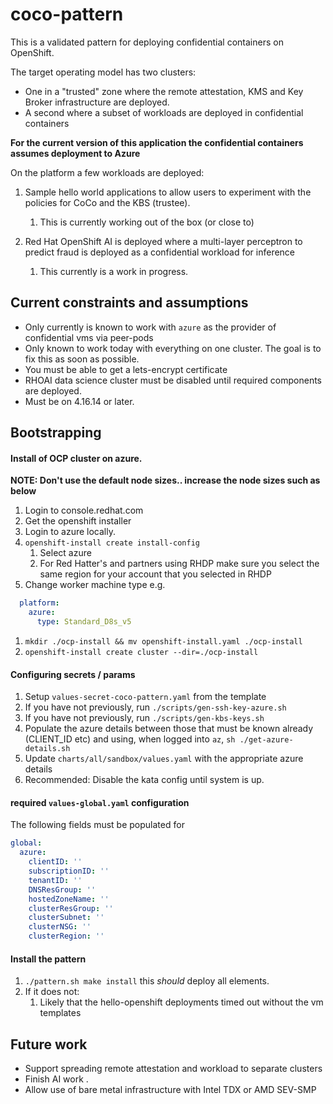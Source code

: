 # coco-pattern
This is a validated pattern for deploying confidential containers on OpenShift.

The target operating model has two clusters: 

- One in a "trusted" zone where the remote attestation, KMS and Key Broker infrastructure are deployed.
- A second where a subset of workloads are deployed in confidential containers 

**For the current version of this application the confidential containers assumes deployment to Azure**

On the platform a few workloads are deployed:
 
1. Sample hello world applications to allow users to experiment with the policies for CoCo and the KBS (trustee).
   1. This is currently working out of the box (or close to)

2. Red Hat OpenShift AI is deployed where a multi-layer perceptron to predict fraud is deployed as a confidential workload for inference
   1. This currently is a work in progress.
   



## Current constraints and assumptions
- Only currently is known to work with `azure` as the provider of confidential vms via peer-pods
- Only known to work today with everything on one cluster. The goal is to fix this as soon as possible. 
- You must be able to get a lets-encrypt certificate
- RHOAI data science cluster must be disabled until required components are deployed.
- Must be on 4.16.14 or later.


## Bootstrapping

#### Install of OCP cluster on azure.

**NOTE: Don't use the default node sizes.. increase the node sizes such as below**

1. Login to console.redhat.com
2. Get the openshift installer
3. Login to azure locally.
4. `openshift-install create install-config`
   1. Select azure
   2. For Red Hatter's and partners using RHDP make sure you select the same region for your account that you selected in RHDP
5. Change worker machine type e.g.
```yaml
  platform:
    azure:
      type: Standard_D8s_v5
```
1. `mkdir ./ocp-install && mv openshift-install.yaml ./ocp-install`
2. `openshift-install create cluster --dir=./ocp-install`



#### Configuring secrets / params
1. Setup `values-secret-coco-pattern.yaml` from the template
1. If you have not previously, run `./scripts/gen-ssh-key-azure.sh`
2. If you have not previously, run `./scripts/gen-kbs-keys.sh`
3. Populate the azure details between those that must be known already (CLIENT_ID etc) and using, when logged into `az`, `sh ./get-azure-details.sh`
4. Update `charts/all/sandbox/values.yaml` with the appropriate azure details
5. Recommended: Disable the kata config until system is up.

#### required `values-global.yaml` configuration

The following fields must be populated for 
```yaml
global:
  azure:
    clientID: ''
    subscriptionID: ''
    tenantID: ''
    DNSResGroup: ''
    hostedZoneName: ''
    clusterResGroup: ''
    clusterSubnet: ''
    clusterNSG: ''
    clusterRegion: ''
```


#### Install the pattern
1. `./pattern.sh make install` this *should* deploy all elements.
2. If it does not:
   1. Likely that the hello-openshift deployments timed out without the vm templates



## Future work
- Support spreading remote attestation and workload to separate clusters
- Finish AI work .
- Allow use of bare metal infrastructure with Intel TDX or AMD SEV-SMP



